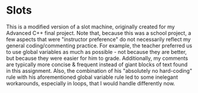 # Slots
This is a modified version of a slot machine, originally created for my Advanced C++ final project. Note that, because this was a school project, a few aspects that were "instructor preference" do not necessarily reflect my general coding/commenting practice. For example, the teacher preferred us to use global variables as much as possible - not because they are better, but because they were easier for him to grade. Additionally, my comments are typically more concise & frequent instead of giant blocks of text found in this assignment. Also, the combination of his "absolutely no hard-coding" rule with his aforementioned global variable rule led to some inelegant workarounds, especially in loops, that I would handle differently now.
